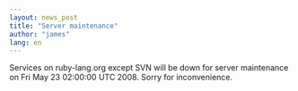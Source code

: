 ```yaml
---
layout: news_post
title: "Server maintenance"
author: "james"
lang: en
---
```


Services on ruby-lang.org except SVN will be down for server maintenance
on Fri May 23 02:00:00 UTC 2008. Sorry for inconvenience.


